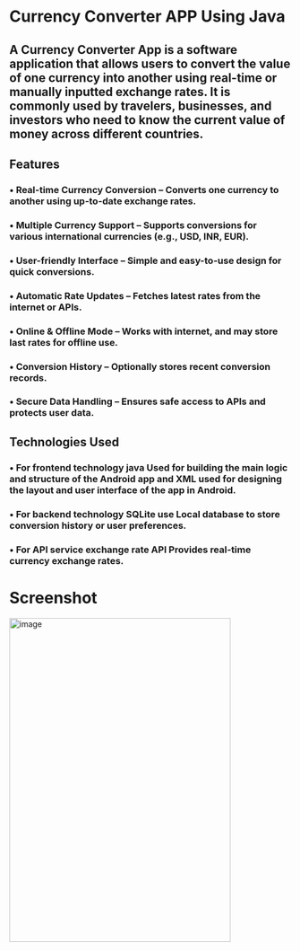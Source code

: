 # Currency Converter APP Using Java
## A Currency Converter App is a software application that allows users to convert the value of one currency into another using real-time or manually inputted exchange rates. It is commonly used by travelers, businesses, and investors who need to know the current value of money across different countries.
## Features
### • Real-time Currency Conversion – Converts one currency to another using up-to-date exchange rates.
### • Multiple Currency Support – Supports conversions for various international currencies (e.g., USD, INR, EUR).
### • User-friendly Interface – Simple and easy-to-use design for quick conversions.
### • Automatic Rate Updates – Fetches latest rates from the internet or APIs.
### • Online & Offline Mode – Works with internet, and may store last rates for offline use.
### • Conversion History – Optionally stores recent conversion records.
### • Secure Data Handling – Ensures safe access to APIs and protects user data.

## Technologies Used
### • For frontend technology java Used for building the main logic and structure of the Android app and XML used for designing the layout and user interface of the app in Android.
### • For backend technology SQLite use Local database to store conversion history or user preferences.
### • For API service exchange rate API Provides real-time currency exchange rates.
# Screenshot
<img width="395" height="577" alt="image" src="https://github.com/user-attachments/assets/a7469e05-327d-4ae1-b416-e72e08e78e47" />
